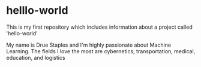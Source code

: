 # helllo-world
This is my first repository which includes information about a project called 'hello-world'

My name is Drue Staples and I'm highly passionate about Machine Learning. The fields I love the most are cybernetics, transportation, medical, education, and logistics
